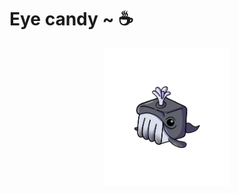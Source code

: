 # Eye candy ~ :coffee:

<p align="center">
  <img
    src="resources/imgs/black_whale.png"
    alt="My Profile picture"
	width="200"
    />
</p>

